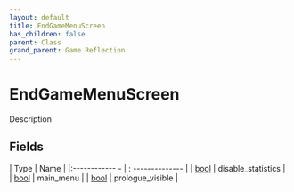 ```yaml
---
layout: default
title: EndGameMenuScreen
has_children: false
parent: Class
grand_parent: Game Reflection
---
```

# EndGameMenuScreen
Description 

## Fields
| Type | Name |
|:------------ - | : -------------- |
| [bool](game-reflection/components/bool.md) | disable_statistics |
| [bool](game-reflection/components/bool.md) | main_menu |
| [bool](game-reflection/components/bool.md) | prologue_visible |

